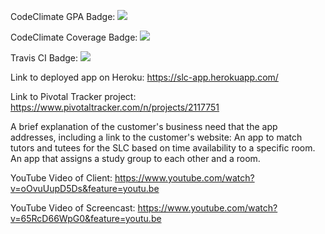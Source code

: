 
CodeClimate GPA Badge: <a href="https://codeclimate.com/github/rails/rails"><img src="https://codeclimate.com/github/rails/rails/badges/gpa.svg" /></a>

CodeClimate Coverage Badge: <a href="https://codeclimate.com/github/rails/rails/coverage"><img src="https://codeclimate.com/github/rails/rails/badges/coverage.svg" /></a>

Travis CI Badge: <img src="https://travis-ci.org/travis-ci/travis-web.svg?branch=daily-cron" />

Link to deployed app on Heroku: https://slc-app.herokuapp.com/

Link to Pivotal Tracker project: https://www.pivotaltracker.com/n/projects/2117751

A brief explanation of the customer's business need that the app addresses, including a link to the customer's website: An app to match tutors and tutees for the SLC based on time availability to a specific room. An app that assigns a study group to each other and a room.

YouTube Video of Client: https://www.youtube.com/watch?v=oOvuUupD5Ds&feature=youtu.be

YouTube Video of Screencast: https://www.youtube.com/watch?v=65RcD66WpG0&feature=youtu.be
